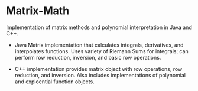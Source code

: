 # Matrix-Math

Implementation of matrix methods and polynomial interpretation in Java and C++. 

* Java Matrix implementation that calculates integrals, derivatives, and interpolates functions. Uses variety of Riemann Sums for integrals; can perform row reduction, inversion, and basic row operations. 

* C++ implementation provides matrix object with row operations, row reduction, and inversion. Also includes implementations of polynomial and exploential function objects. 